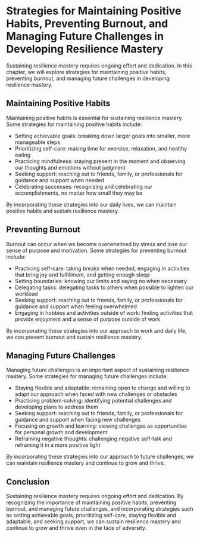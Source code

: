 Strategies for Maintaining Positive Habits, Preventing Burnout, and Managing Future Challenges in Developing Resilience Mastery
==========================================================================================================================================================================

Sustaining resilience mastery requires ongoing effort and dedication. In this chapter, we will explore strategies for maintaining positive habits, preventing burnout, and managing future challenges in developing resilience mastery.

Maintaining Positive Habits
---------------------------

Maintaining positive habits is essential for sustaining resilience mastery. Some strategies for maintaining positive habits include:

* Setting achievable goals: breaking down larger goals into smaller, more manageable steps
* Prioritizing self-care: making time for exercise, relaxation, and healthy eating
* Practicing mindfulness: staying present in the moment and observing our thoughts and emotions without judgment
* Seeking support: reaching out to friends, family, or professionals for guidance and support when needed
* Celebrating successes: recognizing and celebrating our accomplishments, no matter how small they may be

By incorporating these strategies into our daily lives, we can maintain positive habits and sustain resilience mastery.

Preventing Burnout
------------------

Burnout can occur when we become overwhelmed by stress and lose our sense of purpose and motivation. Some strategies for preventing burnout include:

* Practicing self-care: taking breaks when needed, engaging in activities that bring joy and fulfillment, and getting enough sleep
* Setting boundaries: knowing our limits and saying no when necessary
* Delegating tasks: delegating tasks to others when possible to lighten our workload
* Seeking support: reaching out to friends, family, or professionals for guidance and support when feeling overwhelmed
* Engaging in hobbies and activities outside of work: finding activities that provide enjoyment and a sense of purpose outside of work

By incorporating these strategies into our approach to work and daily life, we can prevent burnout and sustain resilience mastery.

Managing Future Challenges
--------------------------

Managing future challenges is an important aspect of sustaining resilience mastery. Some strategies for managing future challenges include:

* Staying flexible and adaptable: remaining open to change and willing to adapt our approach when faced with new challenges or obstacles
* Practicing problem-solving: identifying potential challenges and developing plans to address them
* Seeking support: reaching out to friends, family, or professionals for guidance and support when facing new challenges
* Focusing on growth and learning: viewing challenges as opportunities for personal growth and development
* Reframing negative thoughts: challenging negative self-talk and reframing it in a more positive light

By incorporating these strategies into our approach to future challenges, we can maintain resilience mastery and continue to grow and thrive.

Conclusion
----------

Sustaining resilience mastery requires ongoing effort and dedication. By recognizing the importance of maintaining positive habits, preventing burnout, and managing future challenges, and incorporating strategies such as setting achievable goals, prioritizing self-care, staying flexible and adaptable, and seeking support, we can sustain resilience mastery and continue to grow and thrive even in the face of adversity.
